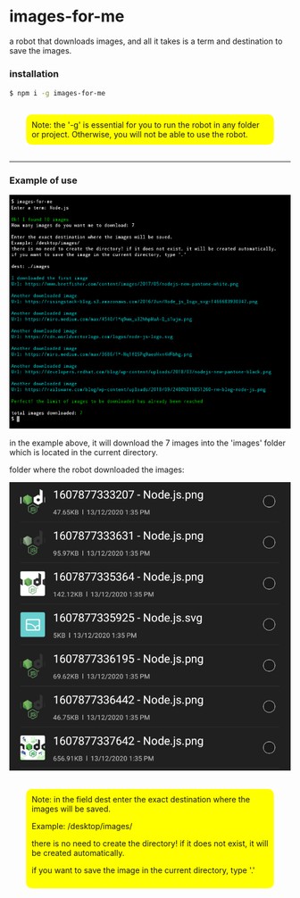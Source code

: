 # images-for-me

a robot that downloads images, and all it takes is a term and destination to save the images.

### installation

```sh 
$ npm i -g images-for-me
```

<div style="background:yellow; margin:30px; padding:10px; border-radius:10px;">
Note: the '-g' is essential for you to run the robot in any folder or project.  Otherwise, you will not be able to use the robot.
</div>

------

### Example of use

![](public/imgs/Example-of-use.jpg)

in the example above, it will download the 7 images into the 'images' folder which is located in the current directory.


folder where the robot downloaded the images:

![](public/imgs/folder-images.jpg)

<div style="background:yellow; margin:30px; padding:10px; border-radius:10px;">Note: in the field dest enter the exact destination where the images will be saved.

Example: /desktop/images/

there is no need to create the directory! if it does not exist, it will be created automatically.

if you want to save the image in the current directory, type '.'
</div>
